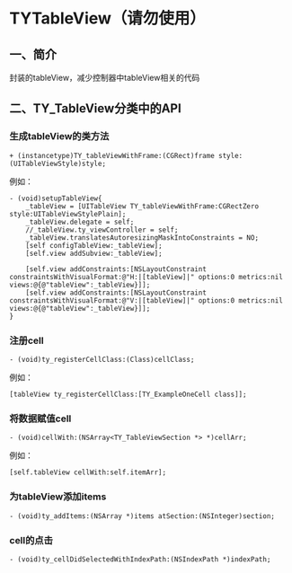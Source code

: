 # TYTableView（请勿使用）
## 一、简介
封装的tableView，减少控制器中tableView相关的代码
## 二、TY_TableView分类中的API

### 生成tableView的类方法

```
+ (instancetype)TY_tableViewWithFrame:(CGRect)frame style:(UITableViewStyle)style;
```
例如：

```
- (void)setupTableView{
    _tableView = [UITableView TY_tableViewWithFrame:CGRectZero style:UITableViewStylePlain];
    _tableView.delegate = self;
    //_tableView.ty_viewController = self;
    _tableView.translatesAutoresizingMaskIntoConstraints = NO;
    [self configTableView:_tableView];
    [self.view addSubview:_tableView];
    
    [self.view addConstraints:[NSLayoutConstraint constraintsWithVisualFormat:@"H:|[tableView]|" options:0 metrics:nil views:@{@"tableView":_tableView}]];
    [self.view addConstraints:[NSLayoutConstraint constraintsWithVisualFormat:@"V:|[tableView]|" options:0 metrics:nil views:@{@"tableView":_tableView}]];
}
```

### 注册cell

```
- (void)ty_registerCellClass:(Class)cellClass;
```

例如：

```
[tableView ty_registerCellClass:[TY_ExampleOneCell class]];
```

### 将数据赋值cell

```
- (void)cellWith:(NSArray<TY_TableViewSection *> *)cellArr;
```

例如：

```
[self.tableView cellWith:self.itemArr];
```

### 为tableView添加items

```
- (void)ty_addItems:(NSArray *)items atSection:(NSInteger)section;
```

### cell的点击

```
- (void)ty_cellDidSelectedWithIndexPath:(NSIndexPath *)indexPath;
```

